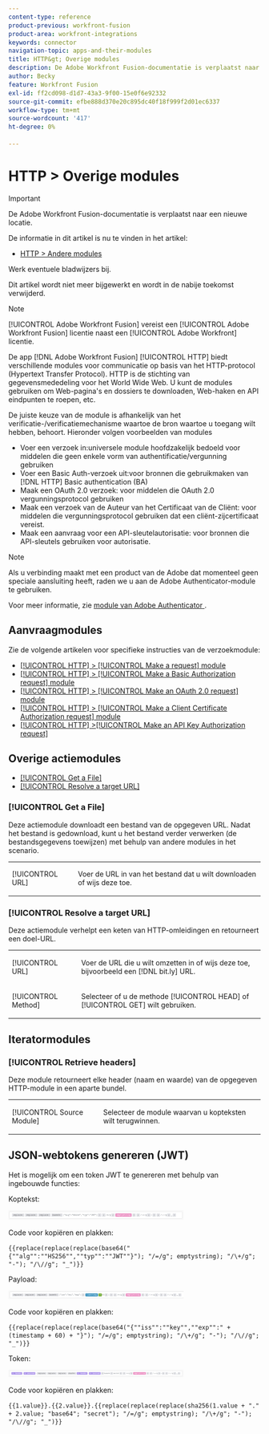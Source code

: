 ```yaml
---
content-type: reference
product-previous: workfront-fusion
product-area: workfront-integrations
keywords: connector
navigation-topic: apps-and-their-modules
title: HTTP&gt; Overige modules
description: De Adobe Workfront Fusion-documentatie is verplaatst naar een nieuwe locatie. Dit artikel is vervangen, maar bevat een koppeling naar het nieuwe artikel dat deze functionaliteit behandelt.
author: Becky
feature: Workfront Fusion
exl-id: ff2cd098-d1d7-43a3-9f00-15e0f6e92332
source-git-commit: efbe888d370e20c895dc40f18f999f2d01ec6337
workflow-type: tm+mt
source-wordcount: '417'
ht-degree: 0%

---
```


# HTTP > Overige modules

>[!IMPORTANT]
>
>De Adobe Workfront Fusion-documentatie is verplaatst naar een nieuwe locatie.
>
>De informatie in dit artikel is nu te vinden in het artikel:
>
>* [ HTTP > Andere modules ](https://experienceleague.adobe.com/docs/workfront-fusion/using/references/apps-and-their-modules/universal-connectors/http-modules.html)
>
>Werk eventuele bladwijzers bij.
>
>Dit artikel wordt niet meer bijgewerkt en wordt in de nabije toekomst verwijderd.

>[!NOTE]
>
>[!UICONTROL Adobe Workfront Fusion] vereist een [!UICONTROL Adobe Workfront Fusion] licentie naast een [!UICONTROL Adobe Workfront] licentie.

De app [!DNL Adobe Workfront Fusion] [!UICONTROL HTTP] biedt verschillende modules voor communicatie op basis van het HTTP-protocol (Hypertext Transfer Protocol). HTTP is de stichting van gegevensmededeling voor het World Wide Web. U kunt de modules gebruiken om Web-pagina&#39;s en dossiers te downloaden, Web-haken en API eindpunten te roepen, etc.

De juiste keuze van de module is afhankelijk van het verificatie-/verificatiemechanisme waartoe de bron waartoe u toegang wilt hebben, behoort. Hieronder volgen voorbeelden van modules

* Voer een verzoek in:universele module hoofdzakelijk bedoeld voor middelen die geen enkele vorm van authentificatie/vergunning gebruiken
* Voer een Basic Auth-verzoek uit:voor bronnen die gebruikmaken van [!DNL HTTP] Basic authentication (BA)
* Maak een OAuth 2.0 verzoek: voor middelen die OAuth 2.0 vergunningsprotocol gebruiken
* Maak een verzoek van de Auteur van het Certificaat van de Cliënt: voor middelen die vergunningsprotocol gebruiken dat een cliënt-zijcertificaat vereist.
* Maak een aanvraag voor een API-sleutelautorisatie: voor bronnen die API-sleutels gebruiken voor autorisatie.

>[!NOTE]
>
>Als u verbinding maakt met een product van de Adobe dat momenteel geen speciale aansluiting heeft, raden we u aan de Adobe Authenticator-module te gebruiken.
>
>Voor meer informatie, zie [ module van Adobe Authenticator ](/help/quicksilver/workfront-fusion/apps-and-their-modules/adobe-authenticator-modules.md).

## Aanvraagmodules

Zie de volgende artikelen voor specifieke instructies van de verzoekmodule:

* [[!UICONTROL HTTP] > [!UICONTROL Make a request] module](../../../workfront-fusion/apps-and-their-modules/http-modules/http-module-make-a-request.md)
* [[!UICONTROL HTTP] > [!UICONTROL Make a Basic Authorization request] module](../../../workfront-fusion/apps-and-their-modules/http-modules/http-module-make-a-basic-auth-request.md)
* [[!UICONTROL HTTP] > [!UICONTROL Make an OAuth 2.0 request] module](../../../workfront-fusion/apps-and-their-modules/http-modules/http-module-make-an-oauth-2-request.md)
* [[!UICONTROL HTTP] > [!UICONTROL Make a Client Certificate Authorization request] module](../../../workfront-fusion/apps-and-their-modules/http-modules/http-module-make-a-client-cert-auth-request.md)
* [[!UICONTROL HTTP] >[!UICONTROL Make an API Key Authorization request]](../../../workfront-fusion/apps-and-their-modules/http-modules/http-module-make-an-api-key-auth-request.md)

## Overige actiemodules

* [[!UICONTROL Get a File]](#get-a-file)
* [[!UICONTROL Resolve a target URL]](#resolve-a-target-url)

### [!UICONTROL Get a File]

Deze actiemodule downloadt een bestand van de opgegeven URL. Nadat het bestand is gedownload, kunt u het bestand verder verwerken (de bestandsgegevens toewijzen) met behulp van andere modules in het scenario.

<table style="table-layout:auto"> 
 <col> 
 <col> 
 <tbody> 
  <tr> 
   <td role="rowheader">[!UICONTROL URL] </td> 
   <td> <p>Voer de URL in van het bestand dat u wilt downloaden of wijs deze toe. </p> </td> 
  </tr> 
 </tbody> 
</table>

### [!UICONTROL Resolve a target URL]

Deze actiemodule verhelpt een keten van HTTP-omleidingen en retourneert een doel-URL.

<table style="table-layout:auto"> 
 <col> 
 <col> 
 <tbody> 
  <tr> 
   <td role="rowheader">[!UICONTROL URL] </td> 
   <td> <p>Voer de URL die u wilt omzetten in of wijs deze toe, bijvoorbeeld een [!DNL bit.ly] URL.</p> </td> 
  </tr> 
  <tr> 
   <td role="rowheader">[!UICONTROL Method] </td> 
   <td> <p>Selecteer of u de methode [!UICONTROL HEAD] of [!UICONTROL GET] wilt gebruiken.</p> </td> 
  </tr> 
 </tbody> 
</table>

## Iteratormodules

### [!UICONTROL Retrieve headers]

Deze module retourneert elke header (naam en waarde) van de opgegeven HTTP-module in een aparte bundel.

<table style="table-layout:auto"> 
 <col> 
 <col> 
 <tbody> 
  <tr> 
   <td role="rowheader">[!UICONTROL Source Module]</td> 
   <td> <p> Selecteer de module waarvan u kopteksten wilt terugwinnen.</p> </td> 
  </tr> 
 </tbody> 
</table>

## JSON-webtokens genereren (JWT)

Het is mogelijk om een token JWT te genereren met behulp van ingebouwde functies:

Koptekst:

![](assets/jwt-header-350x19.png)

Code voor kopiëren en plakken:

```
{{replace(replace(replace(base64("{""alg"":""HS256"",""typ"":""JWT""}"); "/=/g"; emptystring); "/\+/g"; "-"); "/\//g"; "_")}}
```

Payload:

![](assets/jwt-payload-350x17.png)

Code voor kopiëren en plakken:

```
{{replace(replace(replace(base64("{""iss"":""key"",""exp"":" + (timestamp + 60) + "}"); "/=/g"; emptystring); "/\+/g"; "-"); "/\//g"; "_")}}
```

Token:

![](assets/jwt-token-350x15.png)

Code voor kopiëren en plakken:

```
{{1.value}}.{{2.value}}.{{replace(replace(replace(sha256(1.value + "." + 2.value; "base64"; "secret"); "/=/g"; emptystring); "/\+/g"; "-"); "/\//g"; "_")}}
```
